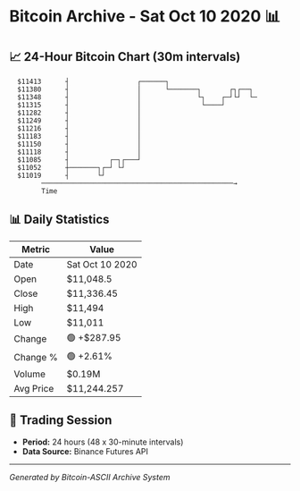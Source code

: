 # Bitcoin Archive - Sat Oct 10 2020 📊

## 📈 24-Hour Bitcoin Chart (30m intervals)

```
  $11413      ┤                 ┌──────┐                       
  $11380      ┤                 │      └───────┐       ┌┐┌──┐  
  $11348      ┤                 │              └┐    ┌─┘└┘  └─ 
  $11315      ┤                 │               └────┘         
  $11282      ┤                 │                              
  $11249      ┤                 │                              
  $11216      ┤                 │                              
  $11183      ┤                 │                              
  $11150      ┤                 │                              
  $11118      ┤                 │                              
  $11085      ┤          ┌─┐┌───┘                              
  $11052      ┼───────┐┌─┘ └┘                                  
  $11019      ┤       └┘                                       
        ────────────────────────────────────────────────→
        Time
```

## 📊 Daily Statistics

| Metric | Value |
|--------|-------|
| Date | Sat Oct 10 2020 |
| Open | $11,048.5 |
| Close | $11,336.45 |
| High | $11,494 |
| Low | $11,011 |
| Change | 🟢 +$287.95 |
| Change % | 🟢 +2.61% |
| Volume | $0.19M |
| Avg Price | $11,244.257 |

## 📅 Trading Session

- **Period:** 24 hours (48 x 30-minute intervals)
- **Data Source:** Binance Futures API

---
*Generated by Bitcoin-ASCII Archive System*
